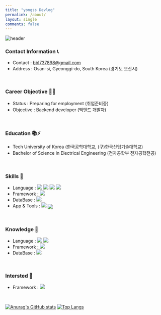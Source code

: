 ```yaml
---
title: "yongss Devlog"
permalink: /about/
layout: single
comments: false
---
```


![header](https://capsule-render.vercel.app/api?type=waving&text=Hi,%20I'm%20YongHwan%20Bang👋&fontSize=55&fontAlignY=25&color=timeGradient&height=160)

### Contact Information 📞
- Contact : bbl737898@gmail.com <br>
- Address : Osan-si, Gyeonggi-do, South Korea (경기도 오산시) <br>
<br>

### Career Objective 🚩🗻
- Status : Preparing for employment (취업준비중) <br>
- Objective : Backend developer (백엔드 개발자) <br>
<br>

### Education 📚⚡
- Tech University of Korea (한국공학대학교, (구)한국산업기술대학교)
- Bachelor of Science in Electrical Engineering (전자공학부 전자공학전공) <br>
<br>

### Skills 🥇
- Language :
  <img src="https://img.shields.io/badge/HTML5-E34F26?style=flat-square&logo=HTML5&logoColor=white"/></a>
  <img src="https://img.shields.io/badge/CSS3-1572B6?style=flat-square&logo=css3&logoColor=white"/></a>
  <img src="https://img.shields.io/badge/JavaScript-F7DF1E?style=flat-square&logo=javascript&logoColor=white"/></a>
  <img src="https://img.shields.io/badge/Java-007396?style=flat-square&logo=Java&logoColor=white"/></a>
  <br>
- Framework :
  <img src="https://img.shields.io/badge/Spring-6DB33F?style=flat-square&logo=spring&logoColor=white"/></a>
  <br>
- DataBase :
  <img src="https://img.shields.io/badge/Oracle-F80000?style=flat-square&logo=oracle&logoColor=white"/></a>
  <br>
- App & Tools :
  <img src="https://img.shields.io/badge/Eclipse-2C2255?style=flat-square&logo=eclipseide&logoColor=white"/></a>
  <img src="https://img.shields.io/badge/VSCode-007ACC?style=flat-square&logo=visualstudiocode&logoColor=white" style="vertical-align: middle;"/></a>
  <br>
  

<br>

### Knowledge 🥈
- Language :
  <img src="https://img.shields.io/badge/C-A8B9CC?style=flat-square&logo=c&logoColor=white"/></a>
  <img src="https://img.shields.io/badge/C++-00599C?style=flat-square&logo=cplusplus&logoColor=white"/></a>
  <br>
- Framework :
  <img src="https://img.shields.io/badge/Node.js-339933?style=flat-square&logo=nodedotjs&logoColor=white"/></a>
  <br>
- DataBase :
  <img src="https://img.shields.io/badge/MySQL-4479A1?style=flat-square&logo=mysql&logoColor=white"/></a>
  <br>
<br>

### Intersted 🥉
- Framework :
  <img src="https://img.shields.io/badge/Spring Boot-6DB33F?style=flat-square&logo=springboot&logoColor=white"/></a>
<br>

[![Anurag's GitHub stats](https://github-readme-stats.vercel.app/api?username=yonghwan1998&show_icons=true)](https://github.com/anuraghazra/github-readme-stats)
[![Top Langs](https://github-readme-stats.vercel.app/api/top-langs/?username=yonghwan1998&layout=compact)](https://github.com/anuraghazra/github-readme-stats)

